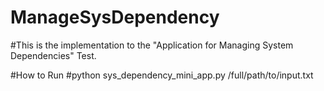 # ManageSysDependency

#This is the implementation to the "Application for Managing System Dependencies" Test.  

#How to Run
#python  sys_dependency_mini_app.py /full/path/to/input.txt
